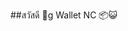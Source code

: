 ##สวัสดี 👋g Wallet NC 📦😺

<!--
**Bank4747/bank4747** เป็น ✨ _special_ ✨ ที่เก็บข้อมูลเพราะ `README.md` (ไฟล์นี้) ปรากฏในโปรไฟล์ GitHub ของคุณ

นี่คือแนวคิดบางอย่างที่จะช่วยให้คุณเริ่มต้นได้:

- 🔭 ฉันกำลังทำงานเกี่ยวกับ ...
- 🌱 ฉันกำลังเรียนรู้ ...
- 👯 ฉันกำลังมองหาความร่วมมือใน ...
- 🤔 ฉันกำลังมองหาความช่วยเหลือเกี่ยวกับ ...
- 💬 ถามฉันเกี่ยวกับ ...
- 📫 วิธีติดต่อฉัน: ...
- 😄 คำสรรพนาม: ...
- ⚡ เรื่องน่ารู้: ...
-->
